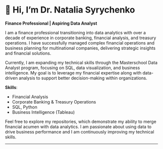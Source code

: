 # 👋 Hi, I’m Dr. Natalia Syrychenko

**Finance Professional | Aspiring Data Analyst**

I am a finance professional transitioning into data analytics with over a decade of experience in corporate banking, financial analysis, and treasury operations.
I have successfully managed complex financial operations and business planning for multinational companies, delivering strategic insights and financial solutions.

Currently, I am expanding my technical skills through the Masterschool Data Analyst program, focusing on SQL, data visualization, and business intelligence.
My goal is to leverage my financial expertise along with data-driven analysis to support better decision-making within organizations.

**Skills**:
- Financial Analysis
- Corporate Banking & Treasury Operations
- SQL, Python
- Business Intelligence (Tableau)

Feel free to explore my repositories, which demonstrate my ability to merge financial acumen with data analytics. I am passionate about using data to drive
business performance and I am continuously improving my technical skills.

---
